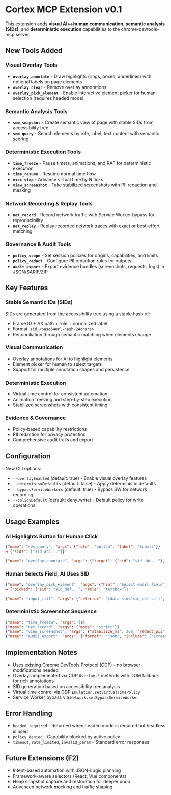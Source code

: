 # Cortex MCP Extension v0.1

This extension adds **visual AI↔human communication**, **semantic analysis (SIDs)**, and **deterministic execution** capabilities to the chrome-devtools-mcp server.

## New Tools Added

### Visual Overlay Tools
- **`overlay_annotate`** - Draw highlights (rings, boxes, underlines) with optional labels on page elements
- **`overlay_clear`** - Remove overlay annotations 
- **`overlay_pick_element`** - Enable interactive element picker for human selection (requires headed mode)

### Semantic Analysis Tools
- **`sem_snapshot`** - Create semantic view of page with stable SIDs from accessibility tree
- **`sem_query`** - Search elements by role, label, text content with semantic scoring

### Deterministic Execution Tools  
- **`time_freeze`** - Pause timers, animations, and RAF for deterministic execution
- **`time_resume`** - Resume normal time flow
- **`exec_step`** - Advance virtual time by N ticks
- **`view_screenshot`** - Take stabilized screenshots with PII redaction and masking

### Network Recording & Replay Tools
- **`net_record`** - Record network traffic with Service Worker bypass for reproducibility
- **`net_replay`** - Replay recorded network traces with exact or best-effort matching

### Governance & Audit Tools
- **`policy_scope`** - Set session policies for origins, capabilities, and limits
- **`policy_redact`** - Configure PII redaction rules for outputs
- **`audit_export`** - Export evidence bundles (screenshots, requests, logs) in JSON/SARIF/ZIP

## Key Features

### Stable Semantic IDs (SIDs)
SIDs are generated from the accessibility tree using a stable hash of:
- Frame ID + AX path + role + normalized label
- Format: `sid_<base64url-hash-24chars>`
- Reconciliation through semantic matching when elements change

### Visual Communication
- Overlay annotations for AI to highlight elements
- Element picker for human to select targets
- Support for multiple annotation shapes and persistence

### Deterministic Execution
- Virtual time control for consistent automation
- Animation freezing and step-by-step execution
- Stabilized screenshots with consistent timing

### Evidence & Governance
- Policy-based capability restrictions
- PII redaction for privacy protection
- Comprehensive audit trails and export

## Configuration

New CLI options:
- `--overlayEnabled` (default: true) - Enable visual overlay features
- `--determinismDefaults` (default: false) - Apply deterministic defaults
- `--bypassServiceWorkers` (default: true) - Bypass SW for network recording
- `--policyDefault` (default: deny_write) - Default policy for write operations

## Usage Examples

### AI Highlights Button for Human Click
```json
{"name": "sem_query", "args": {"role": "button", "label": "Submit"}}
→ {"sids": ["sid_abc..."]}

{"name": "overlay_annotate", "args": {"target": {"sid": "sid_abc..."}, "shape": "ring", "label": "Click here"}}
```

### Human Selects Field, AI Uses SID
```json
{"name": "overlay_pick_element", "args": {"hint": "Select email field"}}
→ {"picked": {"sid": "sid_def...", "role": "textbox"}}

{"name": "input_fill", "args": {"selector": "[data-sid='sid_def...']", "text": "user@example.com"}}
```

### Deterministic Screenshot Sequence
```json
{"name": "time_freeze", "args": {}}
{"name": "net_record", "args": {"mode": "strict"}}  
{"name": "view_screenshot", "args": {"stabilize_ms": 200, "redact_pii": true}}
{"name": "audit_export", "args": {"format": "json", "include": ["screenshots", "requests"]}}
```

## Implementation Notes

- Uses existing Chrome DevTools Protocol (CDP) - no browser modifications needed
- Overlays implemented via CDP `Overlay.*` methods with DOM fallback for rich annotations
- SID generation based on accessibility tree analysis
- Virtual time control via CDP `Emulation.setVirtualTimePolicy`
- Service Worker bypass via `Network.setBypassServiceWorker`

## Error Handling

- `headed_required` - Returned when headed mode is required but headless is used
- `policy_denied` - Capability blocked by active policy
- `timeout`, `rate_limited`, `invalid_param` - Standard error responses

## Future Extensions (F2)

- Intent-based automation with JSON-Logic planning
- Framework-aware selectors (React, Vue components)
- Heap snapshot capture and restoration for deeper undo
- Advanced network mocking and traffic shaping